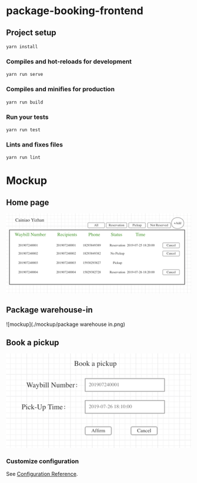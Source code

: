 # package-booking-frontend

## Project setup
```
yarn install
```

### Compiles and hot-reloads for development
```
yarn run serve
```

### Compiles and minifies for production
```
yarn run build
```

### Run your tests
```
yarn run test
```

### Lints and fixes files
```
yarn run lint
```

# Mockup
## Home page
![mockup](./mockup/cainiaoyizhan.png)
## Package warehouse-in
![mockup](./mockup/package warehouse in.png)
## Book a pickup
![mockup](./mockup/bookAPickup.png)






### Customize configuration
See [Configuration Reference](https://cli.vuejs.org/config/).

